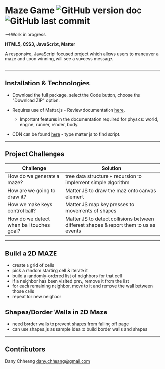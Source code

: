 # Maze Game ![GitHub version doc](https://img.shields.io/badge/Version-1.0.0-red) ![GitHub last commit](https://img.shields.io/github/last-commit/dcc5235/A-maze-ing_Game?style=flat-square) 

-->Work in progress

**HTML5, CSS3, JavaScript, Matter**

A responsive, JavaScript focused project which allows users to maneuver a maze and upon winning, will see a success message.

![]()

---

## Installation & Technologies

- Download the full package, select the Code button, choose the "Download ZIP" option.

- Requires use of Matter.js - Review documentation [here](brm.io/matter-js).

  - Important features in the documentation required for physics: world, engine, runner, render, body.

- CDN can be found [here](https://cdnjs.com/) - type matter js to find script.

---

## Project Challenges

Challenge | Solution
------------ | -------------
How do we generate a maze? | tree data structure + recursion to implement simple algorithm
How are we going to draw it? | Matter JS to draw the maz onto canvas element 
How we make keys control ball? | Matter JS map key presses to movements of shapes
How do we detect when ball touches goal? | Matter JS to detect collisions between different shapes & report them to us as events
 
---

## Build a 2D MAZE
- create a grid of cells
- pick a random starting cell & iterate it
- build a randomly-ordered list of neighbors for that cell
- if a neighbor has been visited prev, remove it from the list
- for each remaining neighbor, move to it and remove the wall between those cells
- repeat for new neighbor

## Shapes/Border Walls in 2D Maze
- need border walls to prevent shapes from falling off page
- can use shapes.js as sample idea to build border walls and shapes

---

## Contributors

Dany Chheang dany.chheang@gmail.com

